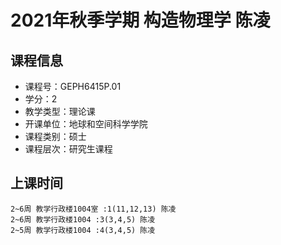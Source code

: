 # 2021年秋季学期 构造物理学 陈凌






## 课程信息

- 课程号：GEPH6415P.01
- 学分：2
- 教学类型：理论课
- 开课单位：地球和空间科学学院
- 课程类别：硕士
- 课程层次：研究生课程

## 上课时间

```
2~6周 教学行政楼1004室 :1(11,12,13) 陈凌
2~6周 教学行政楼1004 :3(3,4,5) 陈凌
2~5周 教学行政楼1004 :4(3,4,5) 陈凌
```

